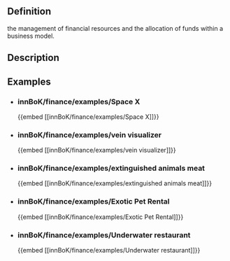 
## Definition
the management of financial resources and the allocation of funds within a business model.
## Description
## Examples
- ### innBoK/finance/examples/Space X
	{{embed [[innBoK/finance/examples/Space X]]}}
- ### innBoK/finance/examples/vein visualizer
	{{embed [[innBoK/finance/examples/vein visualizer]]}}
- ### innBoK/finance/examples/extinguished animals meat
	{{embed [[innBoK/finance/examples/extinguished animals meat]]}}
- ### innBoK/finance/examples/Exotic Pet Rental
	{{embed [[innBoK/finance/examples/Exotic Pet Rental]]}}
- ### innBoK/finance/examples/Underwater restaurant
	{{embed [[innBoK/finance/examples/Underwater restaurant]]}}












